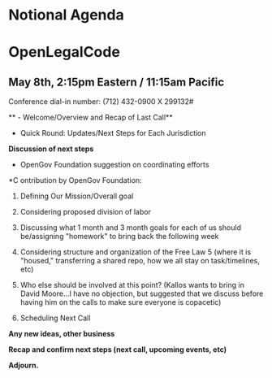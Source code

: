 # Notional Agenda
# OpenLegalCode 
## May 8th,  2:15pm Eastern / 11:15am Pacific

Conference dial-in number: (712) 432-0900 X 299132#

** - Welcome/Overview and Recap of Last Call**

* Quick Round: Updates/Next Steps for Each Jurisdiction

**Discussion of next steps** 


* OpenGov Foundation suggestion on coordinating efforts

*C ontribution by OpenGov Foundation:

1. Defining Our Mission/Overall goal

2. Considering proposed division of labor

3. Discussing what 1 month and 3 month goals for each of us should be/assigning "homework" to bring back the following week

4. Considering structure and organization of the Free Law 5 (where it is "housed," transferring a shared repo, how we all stay on task/timelines, etc)

5. Who else should be involved at this point? (Kallos wants to bring in David Moore...I have no objection, but suggested that we discuss before having him on the calls to make sure everyone is copacetic)

6. Scheduling Next Call

**Any new ideas, other business**

**Recap and confirm next steps (next call, upcoming events, etc)**

**Adjourn.**
